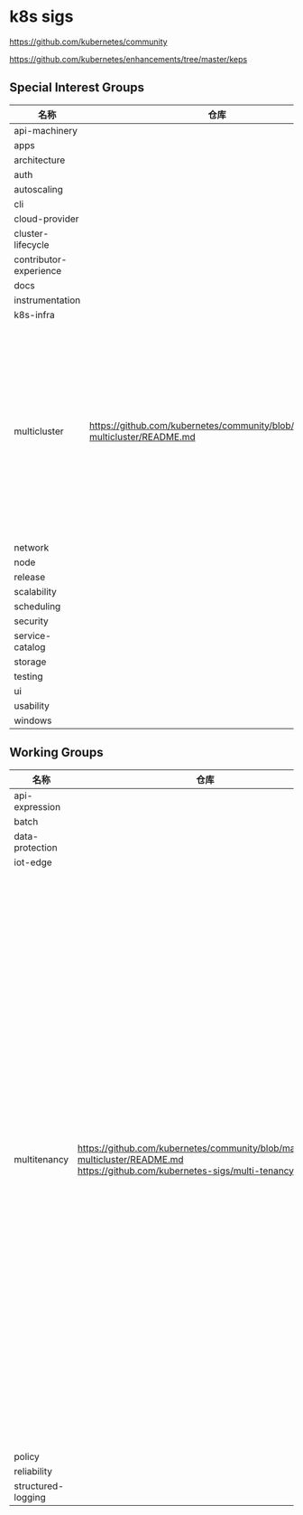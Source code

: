 # k8s sigs



https://github.com/kubernetes/community

https://github.com/kubernetes/enhancements/tree/master/keps



## Special Interest Groups

| 名称                   | 仓库                                                         | 项目                                                         |
| ---------------------- | ------------------------------------------------------------ | ------------------------------------------------------------ |
| api-machinery          |                                                              |                                                              |
| apps                   |                                                              |                                                              |
| architecture           |                                                              |                                                              |
| auth                   |                                                              |                                                              |
| autoscaling            |                                                              |                                                              |
| cli                    |                                                              |                                                              |
| cloud-provider         |                                                              |                                                              |
| cluster-lifecycle      |                                                              |                                                              |
| contributor-experience |                                                              |                                                              |
| docs                   |                                                              |                                                              |
| instrumentation        |                                                              |                                                              |
| k8s-infra              |                                                              |                                                              |
| multicluster           | https://github.com/kubernetes/community/blob/master/sig-multicluster/README.md | [Kubefed](http://sigs.k8s.io/kubefed) - long running subproject with active contribution. The big initiative for 2020 was to [kick off support for pull-based reconciliation](https://github.com/kubernetes-sigs/kubefed/blob/master/docs/keps/20200619-kubefed-pull-reconciliation.md).<br/>[Work API](https://docs.google.com/document/d/1cWcdB40pGg3KS1eSyb9Q6SIRvWVI8dEjFp9RI0Gk0vg) - [sigs.k8s.io/work-api](https://sigs.k8s.io/work-api)<br/>MCS API [KEP-1645](https://github.com/kubernetes/enhancements/tree/master/keps/sig-multicluster/1645-multi-cluster-services-api) - [sigs.k8s.io/mcs-api](https://sigs.k8s.io/mcs-api)<br/>Cluster ID [KEP-2149](https://github.com/kubernetes/enhancements/tree/master/keps/sig-multicluster/2149-clusterid) |
| network                |                                                              |                                                              |
| node                   |                                                              |                                                              |
| release                |                                                              |                                                              |
| scalability            |                                                              |                                                              |
| scheduling             |                                                              |                                                              |
| security               |                                                              |                                                              |
| service-catalog        |                                                              |                                                              |
| storage                |                                                              |                                                              |
| testing                |                                                              |                                                              |
| ui                     |                                                              |                                                              |
| usability              |                                                              |                                                              |
| windows                |                                                              |                                                              |



## Working Groups

| 名称               | 仓库                                                         | 项目                                                         |
| ------------------ | ------------------------------------------------------------ | ------------------------------------------------------------ |
| api-expression     |                                                              |                                                              |
| batch              |                                                              |                                                              |
| data-protection    |                                                              |                                                              |
| iot-edge           |                                                              |                                                              |
| multitenancy       | https://github.com/kubernetes/community/blob/master/sig-multicluster/README.md<br />https://github.com/kubernetes-sigs/multi-tenancy | [Benchmarks](https://github.com/kubernetes-sigs/multi-tenancy/blob/master/benchmarks): a set of benchmarks (i.e., compliance tests) to determine if your clusters are well-configured for multitenancy.<br />[Hierararchical namespaces (aka HNC)](https://github.com/kubernetes-sigs/hierarchical-namespaces): allows namespaces to own each other, policy propagation between related namespaces, and delegated namespace creation.  HNC was previously housed in [this repo](https://github.com/kubernetes-sigs/multi-tenancy/blob/master/incubator/hnc) but graduated in May 2021.<br />[Virtual clusters](https://github.com/kubernetes-sigs/cluster-api-provider-nested/tree/main/virtualcluster): run multiple virtualized cluster on a single underlying cluster, allowing for hard(er) multitenancy.  VirtualCluster was previously housed in [this repo](https://github.com/kubernetes-sigs/multi-tenancy/blob/master/incubator/virtualcluster) but graduated in May 2021. |
| policy             |                                                              |                                                              |
| reliability        |                                                              |                                                              |
| structured-logging |                                                              |                                                              |

